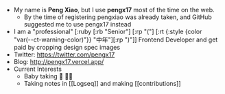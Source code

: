 - My name is **Peng Xiao**, but I use **pengx17** most of the time on the web.
	- By the time of registering pengxiao was already taken, and GitHub suggested me to use pengx17 instead
- I am a "professional" [:ruby [:rb "Senior"] [:rp "("] [:rt {:style {color "var(--ct-warning-color)"}} "中年"][:rp ")"]] Frontend Developer and get paid by cropping design spec images
- Twitter: https://twitter.com/pengx17
- Blog: http://pengx17.vercel.app/
- Current Interests
	- Baby taking  🍼 👶🏻
	- Taking notes in [[Logseq]] and making [[contributions]]